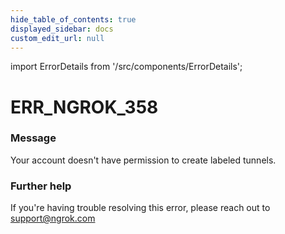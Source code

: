 ```yaml
---
hide_table_of_contents: true
displayed_sidebar: docs
custom_edit_url: null
---
```


import ErrorDetails from '/src/components/ErrorDetails';

# ERR_NGROK_358

### Message
Your account doesn't have permission to create labeled tunnels.

### Further help
If you're having trouble resolving this error, please reach out to [support@ngrok.com](mailto:support@ngrok.com?subject=Help%20with%20ERR_NGROK_358)

<ErrorDetails error='err_ngrok_358' />
